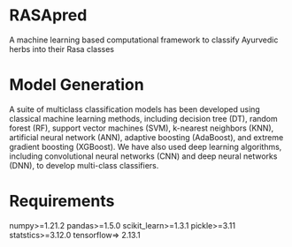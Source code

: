 # RASApred
A machine learning based computational framework to classify Ayurvedic herbs into their Rasa classes

# Model Generation
A suite of multiclass classification models has been developed using classical machine learning methods, including decision tree (DT), random forest (RF), support vector machines (SVM), k-nearest neighbors (KNN), artificial neural network (ANN), adaptive boosting (AdaBoost), and extreme gradient boosting (XGBoost). We have also used deep learning algorithms, including convolutional neural networks (CNN) and deep neural networks (DNN), to develop multi-class classifiers.
# Requirements
numpy>=1.21.2 pandas>=1.5.0 scikit_learn>=1.3.1 pickle>=3.11 statstics>=3.12.0 tensorflow=> 2.13.1
